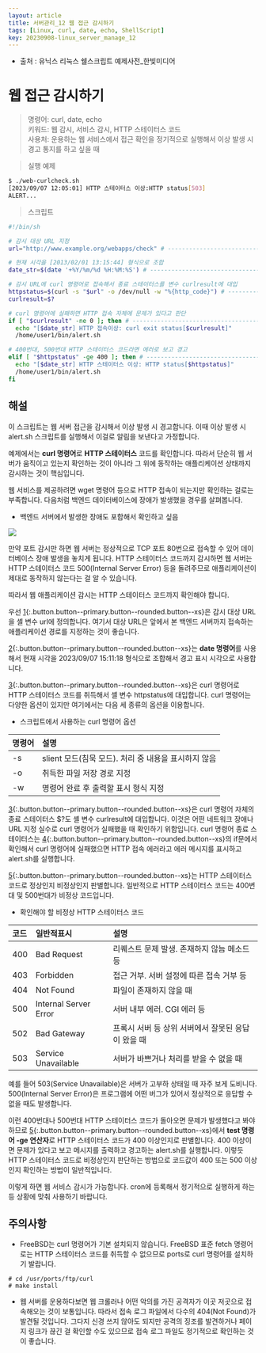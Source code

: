 ```yaml
---
layout: article
title: 서버관리_12 웹 접근 감시하기
tags: [Linux, curl, date, echo, ShellScript]
key: 20230908-linux_server_manage_12
---
```


- 출처 : 유닉스 리눅스 쉘스크립트 예제사전_한빛미디어

# 웹 접근 감시하기

> 명령어: curl, date, echo  
> 키워드: 웹 감시, 서비스 감시, HTTP 스테이터스 코드   
> 사용처: 운용하는 웹 서비스에서 접근 확인을 정기적으로 실행해서 이상 발생 시 경고 통지를 하고 싶을 때  

> 실행 예제  

```bash
$ ./web-curlcheck.sh
[2023/09/07 12:05:01] HTTP 스테이터스 이상:HTTP status[503]
ALERT...
```

> 스크립트

```bash
#!/bin/sh

# 감시 대상 URL 지정
url="http://www.example.org/webapps/check" # -------------------------------- 1

# 현재 시각을 [2013/02/01 13:15:44] 형식으로 조합
date_str=$(date '+%Y/%m/%d %H:%M:%S') # ------------------------------------- 2

# 감시 URL에 curl 명령어로 접속해서 종료 스테이터스를 변수 curlresult에 대입
httpstatus=$(curl -s "$url" -o /dev/null -w "%{http_code}") # --------------- 3
curlresult=$?

# curl 명령어에 실패하면 HTTP 접속 자체에 문제가 있다고 판단
if [ "$curlresult" -ne 0 ]; then # ------------------------------------------ 4
  echo "[$date_str] HTTP 접속이상: curl exit status[$curlresult]"
  /home/user1/bin/alert.sh

# 400번대, 500번대 HTTP 스테이터스 코드라면 에러로 보고 경고
elif [ "$httpstatus" -ge 400 ]; then # -------------------------------------- 5
  echo "[$date_str] HTTP 스테이터스 이상: HTTP status[$httpstatus]"
  /home/user1/bin/alert.sh
fi

```

## **해설**

이 스크립트는 웹 서버 접근을 감시해서 이상 발생 시 경고합니다. 이때 이상 발생 시 alert.sh 스크립트를 실행해서 이걸로 알림을 보낸다고 가정합니다.

예제에서는 **curl 명령어**로 **HTTP 스테이터스** 코드를 확인합니다. 따라서 단순히 웹 서버가 움직이고 있는지 확인하는 것이 아니라 그 위에 동작하는 애플리케이션 상태까지 감시하는 것이 핵심입니다.

웹 서비스를 제공하려면 wget 명령어 등으로 HTTP 접속이 되는지만 확인하는 걸로는 부족합니다. 다음처럼 백엔드 데이터베이스에 장애가 발생했을 경우를 살펴봅니다.

 - 백엔드 서버에서 발생한 장애도 포함해서 확인하고 싶음
 
<img src='http://drive.google.com/uc?export=view&id=1E9iI8CniZRsHicixDE3Dy8rxg4t7jPsZ' /><br>

만약 포트 감시만 하면 웹 서버는 정상적으로 TCP 포트 80번으로 접속할 수 있어 데이터베이스 장애 발생을 놓치게 됩니다. HTTP 스테이터스 코드까지 감시하면 웹 서버는 HTTP 스테이터스 코드 500(Internal Server Error) 등을 돌려주므로 애플리케이션이 제대로 동작하지 않는다는 걸 알 수 있습니다.

따라서 웹 애플리케이션 감시는 HTTP 스테이터스 코드까지 확인해야 합니다.

우선 [1](#){:.button.button--primary.button--rounded.button--xs}은 감시 대상 URL을 셸 변수 url에 정의합니다. 여기서 대상 URL은 앞에서 본 백엔드 서버까지 접속하는 애플리케이션 경로를 지정하는 것이 좋습니다.

[2](#){:.button.button--primary.button--rounded.button--xs}는 **date 명령어**를 사용해서 현재 시각을 2023/09/07 15:11:18 형식으로 조합해서 경고 표시 시각으로 사용합니다.

[3](#){:.button.button--primary.button--rounded.button--xs}은 curl 명령어로 HTTP 스테이터스 코드를 취득해서 셸 변수 httpstatus에 대입합니다. curl 명령어는 다양한 옵션이 있지만 여기에서는 다음 세 종류의 옵션을 이용합니다.

- 스크립트에서 사용하는 curl 명령어 옵션

|명령어|설명|
|:----|:---|
|-s|slient 모드(침묵 모드). 처리 중 내용을 표시하지 않음|
|-o|취득한 파일 저장 경로 지정|
|-w|명령어 완료 후 출력할 표시 형식 지정|

[3](#){:.button.button--primary.button--rounded.button--xs}은 curl 명령어 자체의 종료 스테이터스 $?도 셸 변수 curlresult에 대입합니다. 이것은 어떤 네트워크 장애나 URL 지정 실수로 curl 명령어가 실패했을 때 확인하기 위함입니다. curl 명령어 종료 스테이터스는 [4](#){:.button.button--primary.button--rounded.button--xs}의 if문에서 확인해서 curl 명령어에 실패했으면 HTTP 접속 에러라고 에러 메시지를 표시하고 alert.sh를 실행합니다.

[5](#){:.button.button--primary.button--rounded.button--xs}는 HTTP 스테이터스 코드로 정상인지 비정상인지 판별합니다. 일반적으로 HTTP 스테이터스 코드는 400번대 및 500번대가 비정상 코드입니다.

- 확인해야 할 비정상 HTTP 스테이터스 코드

|코드|일반적표시|설명|
|:---|:--------|:---|
|400|Bad Request|리퀘스트 문제 발생. 존재하지 않늠 메소드 등|
|403|Forbidden|접근 거부. 서버 설정에 따른 접속 거부 등|
|404|Not Found|파일이 존재하지 않을 때|
|500|Internal Server Error|서버 내부 에러. CGI 에러 등|
|502|Bad Gateway|프록시 서버 등 상위 서버에서 잘못된 응답이 왔을 때|
|503|Service Unavailable|서버가 바쁘거나 처리를 받을 수 없을 때|

예를 들어 503(Service Unavailable)은 서버가 고부하 상태일 때 자주 보게 도비니다. 500(Internal Server Error)은 프로그램에 어떤 버그가 있어서 정상적으로 응답할 수 없을 때도 발생합니다.

이런 400번대나 500번대 HTTP 스테이터스 코드가 돌아오면 문제가 발생했다고 봐야하므로 [5](#){:.button.button--primary.button--rounded.button--xs}에서 **test 명령어 -ge 연산자**로 HTTP 스테이터스 코드가 400 이상인지로 판별합니다. 400 이상이면 문제가 있다고 보고 메시지를 출력하고 경고하는 alert.sh를 실행합니다. 이렇듯 HTTP 스테이터스 코드로 비정상인지 판단하는 방법으로 코드값이 400 또는 500 이상인지 확인하는 방법이 일반적입니다.

이렇게 하면 웹 서비스 감시가 가능합니다. cron에 등록해서 정기적으로 실행하게 하는 등 상황에 맞춰 사용하기 바랍니다.

## **주의사항**

- FreeBSD는 curl 명령어가 기본 설치되지 않습니다. FreeBSD 표준 fetch 명령어로는 HTTP 스테이터스 코드를 취득할 수 없으므로 ports로 curl 명령어를 설치하기 발랍니다.
```
# cd /usr/ports/ftp/curl
# make install
```

- 웹 서버를 운용하다보면 웹 크롤러나 어떤 악의를 가진 공격자가 이곳 저곳으로 접속해오는 것이 보통입니다. 따라서 접속 로그 파일에서 다수의 404(Not Found)가 발견될 것입니다. 그다지 신경 쓰지 않아도 되지만 공격의 징조를 발견하거나 페이지 링크가 끊긴 걸 확인할 수도 있으므로 접속 로그 파일도 정기적으로 확인하는 것이 좋습니다.